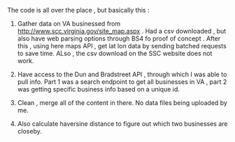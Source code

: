 The code is all over the place , but basically this : 

1. Gather data on VA businessed from http://www.scc.virginia.gov/site_map.aspx . Had a csv downloaded , but also have web parsing options through BS4 fo proof of concept . 
After this , using here maps API , get lat lon data by sending batched requests to save time. ALso , the csv download on the SSC website does not work.

2. Have access to the Dun and Bradstreet API , through which I was able to pull info. Part 1 was a search endpoint to get all businesses in VA , part 2 was getting specific business info based on a unique id. 

3. Clean , merge all of the content in there. No data files being uploaded by me. 

4. Also calculate haversine distance to figure out which two businesses are closeby. 
